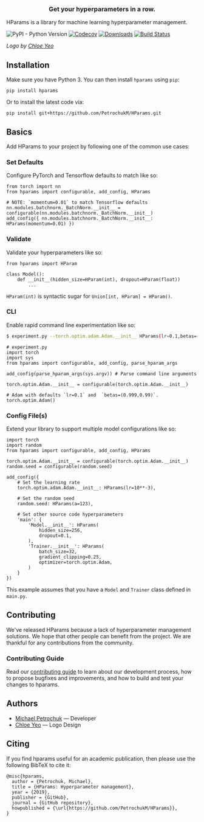 <h3 align="center">Get your hyperparameters in a row.</h3>

HParams is a library for machine learning hyperparameter management.

![PyPI - Python Version](https://img.shields.io/pypi/pyversions/hparams.svg?style=flat-square)
[![Codecov](https://img.shields.io/codecov/c/github/PetrochukM/HParams/master.svg?style=flat-square)](https://codecov.io/gh/PetrochukM/HParams)
[![Downloads](http://pepy.tech/badge/hparams)](http://pepy.tech/project/hparams)
[![Build Status](https://img.shields.io/travis/PetrochukM/HParams/master.svg?style=flat-square)](https://travis-ci.org/PetrochukM/HParams)

_Logo by [Chloe Yeo](http://www.yeochloe.com/)_

## Installation

Make sure you have Python 3. You can then install `hparams` using `pip`:

    pip install hparams

Or to install the latest code via:

    pip install git+https://github.com/PetrochukM/HParams.git

## Basics

Add HParams to your project by following one of the common use cases:

### Set Defaults

Configure PyTorch and Tensorflow defaults to match like so:

```python3
from torch import nn
from hparams import configurable, add_config, HParams

# NOTE: `momentum=0.01` to match Tensorflow defaults
nn.modules.batchnorm._BatchNorm.__init__ = configurable(nn.modules.batchnorm._BatchNorm.__init__)
add_config({ nn.modules.batchnorm._BatchNorm.__init__: HParams(momentum=0.01) })
```

### Validate

Validate your hyperparameters like so:

```python3
from hparams import HParam

class Model():
    def __init__(hidden_size=HParam(int), dropout=HParam(float))
        ...
```

`HParam(int)` is syntactic sugar for `Union[int, HParam] = HParam()`.

### CLI

Enable rapid command line experimentation like so:

```bash
$ experiment.py --torch.optim.adam.Adam.__init__ HParams(lr=0.1,betas=(0.999,0.99))
```

```python3
# experiment.py
import torch
import sys
from hparams import configurable, add_config, parse_hparam_args

add_config(parse_hparam_args(sys.argv)) # Parse command line arguments

torch.optim.Adam.__init__ = configurable(torch.optim.Adam.__init__)

# Adam with defaults `lr=0.1` and  `betas=(0.999,0.99)`.
torch.optim.Adam()
```

### Config File(s)

Extend your library to support multiple model configurations like so:

```python3
import torch
import random
from hparams import configurable, add_config, HParams

torch.optim.Adam.__init__ = configurable(torch.optim.Adam.__init__)
random.seed = configurable(random.seed)

add_config({
    # Set the learning rate
    torch.optim.adam.Adam.__init__: HParams(lr=10**-3),

    # Set the random seed
    random.seed: HParams(a=123),

    # Set other source code hyperparameters
    'main': {
        'Model.__init__': HParams(
            hidden_size=256,
            dropout=0.1,
        ),
        'Trainer.__init__': HParams(
            batch_size=32,
            gradient_clipping=0.25,
            optimizer=torch.optim.Adam,
        )
    }
})
```

This example assumes that you have a `Model` and `Trainer` class defined in `main.py`.

## Contributing

We've released HParams because a lack of hyperparameter management solutions. We hope that
other people can benefit from the project. We are thankful for any contributions from the
community.

### Contributing Guide

Read our [contributing guide](https://github.com/PetrochukM/HParams/blob/master/CONTRIBUTING.md) to
learn about our development process, how to propose bugfixes and improvements, and how to build and
test your changes to hparams.

## Authors

* [Michael Petrochuk](https://github.com/PetrochukM/) — Developer
* [Chloe Yeo](http://www.yeochloe.com/) — Logo Design

## Citing

If you find hparams useful for an academic publication, then please use the following BibTeX to
cite it:

```
@misc{hparams,
  author = {Petrochuk, Michael},
  title = {HParams: Hyperparameter management},
  year = {2019},
  publisher = {GitHub},
  journal = {GitHub repository},
  howpublished = {\url{https://github.com/PetrochukM/HParams}},
}
```
